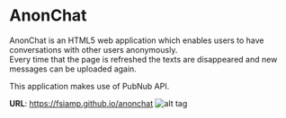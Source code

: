 # AnonChat
  
AnonChat is an HTML5 web application which enables users to have conversations with other users anonymously.<BR>
Every time that the page is refreshed the texts are disappeared and new messages can be uploaded again.

This application makes use of PubNub API.

<b>URL</b>: https://fsiamp.github.io/anonchat
![alt tag](https://raw.githubusercontent.com/fsiamp/anonchat/master/screenshot.png)
